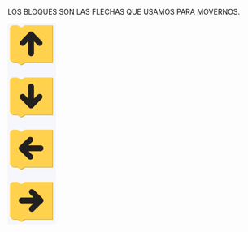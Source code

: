 LOS BLOQUES SON LAS FLECHAS QUE USAMOS PARA MOVERNOS. 

<img src="https://raw.githubusercontent.com/MumukiProject/mumuki-guia-gobstones-primeros-programas-kinder/master/assets/bloques_1604607841073.png" alt="bloques_1604607841073.png" width="auto" height="auto">